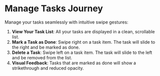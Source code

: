 # Manage Tasks Journey

Manage your tasks seamlessly with intuitive swipe gestures:

1. **View Your Task List**: All your tasks are displayed in a clean, scrollable list.
2. **Mark a Task as Done**: Swipe right on a task item. The task will slide to the right and be marked as done.
3. **Delete a Task**: Swipe left on a task item. The task will slide to the left and be removed from the list.
4. **Visual Feedback**: Tasks that are marked as done will show a strikethrough and reduced opacity.
